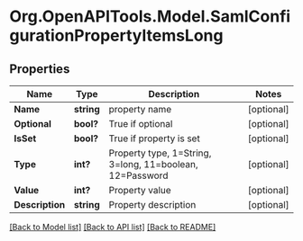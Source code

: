 # Org.OpenAPITools.Model.SamlConfigurationPropertyItemsLong
## Properties

Name | Type | Description | Notes
------------ | ------------- | ------------- | -------------
**Name** | **string** | property name | [optional] 
**Optional** | **bool?** | True if optional | [optional] 
**IsSet** | **bool?** | True if property is set | [optional] 
**Type** | **int?** | Property type, 1&#x3D;String, 3&#x3D;long, 11&#x3D;boolean, 12&#x3D;Password | [optional] 
**Value** | **int?** | Property value | [optional] 
**Description** | **string** | Property description | [optional] 

[[Back to Model list]](../README.md#documentation-for-models) [[Back to API list]](../README.md#documentation-for-api-endpoints) [[Back to README]](../README.md)

